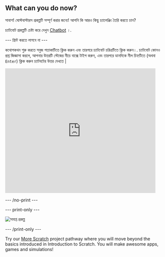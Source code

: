 ## What can you do now?

সাবাশ! ঘোস্টবাস্টারস প্রকল্পটি সম্পূর্ণ করার জন্যে! আপনি কি আরও কিছু চ্যালেঞ্জিং তৈরি করতে চান?

চ্যাটবোট প্রকল্পটি চেষ্টা করে দেখুন [Chatbot](https://projects.raspberrypi.org/en/projects/chatbot?utm_source=pathway&utm_medium=whatnext&utm_campaign=projects) ।.

\--- প্রিন্ট করতে লাগবে না \---

কথোপকথন শুরু করতে সবুজ পতাকাটিতে ক্লিক করুন এবং তারপরে চ্যাটবোট চরিত্রটিতে ক্লিক করুন।. চ্যাটবোট কোনও প্রশ্ন জিজ্ঞাসা করলে, আপনার উত্তরটি স্টেজের নীচে বাক্সে টাইপ করুন, এবং তারপরে ডানদিকে নীল চিহ্নটিতে (অথবা `Enter`) ক্লিক করুন চ্যাটবটের উত্তর দেখতে |

<div class="scratch-preview">
  <iframe allowtransparency="true" width="485" height="402" src="https://scratch.mit.edu/projects/embed/248864190/?autostart=false" 
  frameborder="0" scrolling="no"></iframe>
</div>

\--- /no-print \---

\--- print-only \---

![সমাপ্ত প্রকল্প](images/chatbot-preview.png)

\--- /print-only \---

Try our [More Scratch](https://projects.raspberrypi.org/en/pathways/more-scratch) project pathway where you will move beyond the basics introduced in Introduction to Scratch. You will make awesome apps, games and simulations!
